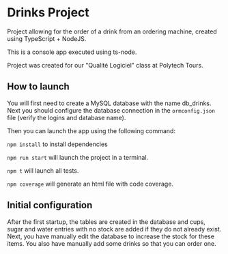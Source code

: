 # Drinks Project

Project allowing for the order of a drink from an ordering machine, created using TypeScript + NodeJS.

This is a console app executed using ts-node.

Project was created for our "Qualité Logiciel" class at Polytech Tours.

## How to launch

You will first need to create a MySQL database with the name db_drinks.
Next you should configure the database connection in the `ormconfig.json` file (verify the logins and database name).

Then you can launch the app using the following command:

`npm install` to install dependencies

`npm run start` will launch the project in a terminal.

`npm t` will launch all tests.

`npm coverage` will generate an html file with code coverage.

## Initial configuration

After the first startup, the tables are created in the database and cups, sugar and water entries with no stock are added if they do not already exist.
Next, you have manually edit the database to increase the stock for these items.
You also have manually add some drinks so that you can order one.